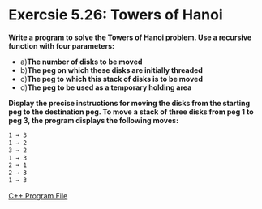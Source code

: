 # Exercsie 5.26: Towers of Hanoi

**Write a program to solve the Towers of Hanoi problem. Use a recursive function with four parameters:**
- a)**The number of disks to be moved**
- b)**The peg on which these disks are initially threaded**
- c)**The peg to which this stack of disks is to be moved**
- d)**The peg to be used as a temporary holding area**

**Display the precise instructions for moving the disks from the starting peg to the destination peg. To move a stack of three disks from peg 1 to peg 3, the program displays the following moves:**

```txt
1 → 3
1 → 2
3 → 2
1 → 3
2 → 1
2 → 3
1 → 3
```

[C++ Program File](p05_26.cpp)